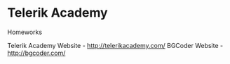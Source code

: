 Telerik Academy
==============
Homeworks

Telerik Academy Website - http://telerikacademy.com/
BGCoder Website - http://bgcoder.com/
